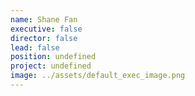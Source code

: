 ```yaml
---
name: Shane Fan
executive: false
director: false
lead: false
position: undefined
project: undefined
image: ../assets/default_exec_image.png
---
```

